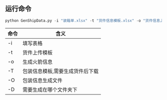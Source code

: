 ## 运行命令
```python
python GenShipData.py -i "装箱单.xlsx" -t "货件信息模板.xlsx" -o "货件信息上传_生成.xlsx" -T "2022-09-16包装信息.xlsx" -O "包装信息_生成.xlsx" -D "output"
```
| 命令 | 含义                            |
|------|---------------------------------|
| -i   | 填写表格                        |
| -t   | 货件上传模板                    |
| -o   | 生成火箭信息                    |
| -T   | 包装信息模板,需要生成货件后下载 |
| -O   | 包装信息生成文件                |
| -D   | 需要生成在哪个文件夹下          |


